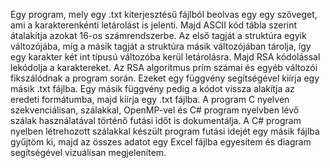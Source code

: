 Egy program, mely egy .txt kiterjesztésű fájlból beolvas egy egy szöveget, ami a karakterenkénti letárolást is jelenti. Majd ASCII kód tábla szerint átalakítja azokat 16-os számrendszerbe. Az első tagját a struktúra egyik változójába, míg a másik tagját a struktúra másik változójában tárolja, így  egy karakter két int típusú változóba kerül letárolásra. Majd RSA kódolással lekódolja a karaktereket. Az RSA algoritmus prím számai és egyéb változói fikszálódnak a program során. Ezeket egy függvény segítségével kiírja egy másik .txt fájlba. Egy másik függvény pedig a kódot vissza alakítja az eredeti formátumba, majd kiírja egy .txt fájlba.
A program C nyelven szekvenciálisan, szálakkal, OpenMP-vel és C# program nyelvben lévő szálak használatával történő futási időt is dokumentálja. A C# program nyelben létrehozott szálakkal készült program futási idejét egy másik fájlba gyűjtöm ki, majd az összes adatot egy Excel fájlba egyesítem és diagram segítségével vizuálisan megjelenítem.